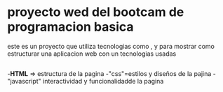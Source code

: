 # proyecto wed del bootcam de programacion basica
este es un proyecto que utiliza tecnologias como <html>, <css> y <jabascrigt>
para mostrar como estructurar una aplicacion web con un tecnologias usadas 


## 
-**HTML** => estructura de la pagina 
-"css"=estilos y diseños de la pajina 
-"javascript" interactividad y funcionalidadde la pagina 